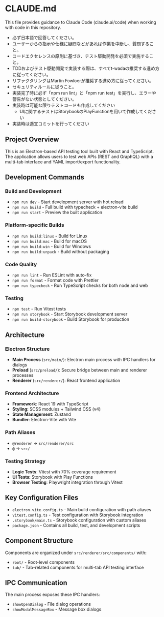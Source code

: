 # CLAUDE.md

This file provides guidance to Claude Code (claude.ai/code) when working with code in this repository.

- 必ず日本語で回答してください。
- ユーザーからの指示や仕様に疑問などがあれば作業を中断し、質問すること。
- コードエクセレンスの原則に基づき、テスト駆動開発を必須で実施すること。
- TDDおよびテスト駆動開発で実装する際は、すべてt-wadaの推奨する進め方に従ってください。
- リファクタリングはMartin Fowloerが推奨する進め方に従ってください。
- セキュリティルールに従うこと。
- 実装完了時に必ず「npm run lint」と「npm run test」を実行し、エラーや警告がない状態としてください。
- 実装時は可能な限りテストコードも作成してください
  - UIに関するテストはStorybookのPlayFunctionを用いて作成してください
- 実装時は適宜コミットを行ってください

## Project Overview

This is an Electron-based API testing tool built with React and TypeScript. The application allows users to test web APIs (REST and GraphQL) with a multi-tab interface and YAML import/export functionality.

## Development Commands

### Build and Development

- `npm run dev` - Start development server with hot reload
- `npm run build` - Full build with typecheck + electron-vite build
- `npm run start` - Preview the built application

### Platform-specific Builds

- `npm run build:linux` - Build for Linux
- `npm run build:mac` - Build for macOS
- `npm run build:win` - Build for Windows
- `npm run build:unpack` - Build without packaging

### Code Quality

- `npm run lint` - Run ESLint with auto-fix
- `npm run format` - Format code with Prettier
- `npm run typecheck` - Run TypeScript checks for both node and web

### Testing

- `npm test` - Run Vitest tests
- `npm run storybook` - Start Storybook development server
- `npm run build-storybook` - Build Storybook for production

## Architecture

### Electron Structure

- **Main Process** (`src/main/`): Electron main process with IPC handlers for dialogs
- **Preload** (`src/preload/`): Secure bridge between main and renderer processes
- **Renderer** (`src/renderer/`): React frontend application

### Frontend Architecture

- **Framework**: React 19 with TypeScript
- **Styling**: SCSS modules + Tailwind CSS (v4)
- **State Management**: Zustand
- **Bundler**: Electron-Vite with Vite

### Path Aliases

- `@renderer` → `src/renderer/src`
- `@` → `src/`

### Testing Strategy

- **Logic Tests**: Vitest with 70% coverage requirement
- **UI Tests**: Storybook with Play Functions
- **Browser Testing**: Playwright integration through Vitest

## Key Configuration Files

- `electron.vite.config.ts` - Main build configuration with path aliases
- `vitest.config.ts` - Test configuration with Storybook integration
- `.storybook/main.ts` - Storybook configuration with custom aliases
- `package.json` - Contains all build, test, and development scripts

## Component Structure

Components are organized under `src/renderer/src/components/` with:

- `root/` - Root-level components
- `tab/` - Tab-related components for multi-tab API testing interface

## IPC Communication

The main process exposes these IPC handlers:

- `showOpenDialog` - File dialog operations
- `showModalMessageBox` - Message box dialogs
